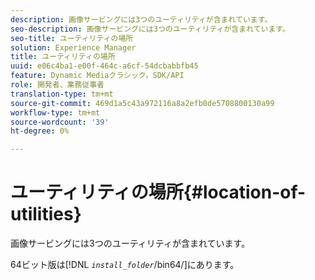 ```yaml
---
description: 画像サービングには3つのユーティリティが含まれています。
seo-description: 画像サービングには3つのユーティリティが含まれています。
seo-title: ユーティリティの場所
solution: Experience Manager
title: ユーティリティの場所
uuid: e06c4ba1-e00f-464c-a6cf-54dcbabbfb45
feature: Dynamic Mediaクラシック，SDK/API
role: 開発者、業務従事者
translation-type: tm+mt
source-git-commit: 469d1a5c43a972116a8a2efb0de5708800130a99
workflow-type: tm+mt
source-wordcount: '39'
ht-degree: 0%

---
```



# ユーティリティの場所{#location-of-utilities}

画像サービングには3つのユーティリティが含まれています。

64ビット版は&#x200B;[!DNL *`install_folder`*/bin64/]にあります。
